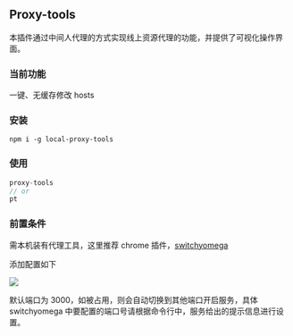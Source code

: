 ## Proxy-tools

本插件通过中间人代理的方式实现线上资源代理的功能，并提供了可视化操作界面。


### 当前功能

一键、无缓存修改 hosts

### 安装

```shell
npm i -g local-proxy-tools
```

### 使用

```javascript
proxy-tools
// or
pt
```

### 前置条件

需本机装有代理工具，这里推荐 chrome 插件，[switchyomega](https://www.switchyomega.com/)

添加配置如下

![](http://i.thsi.cn/webprivate/zttz/omega.jpg)

默认端口为 3000，如被占用，则会自动切换到其他端口开启服务，具体 switchyomega 中要配置的端口号请根据命令行中，服务给出的提示信息进行设置。
